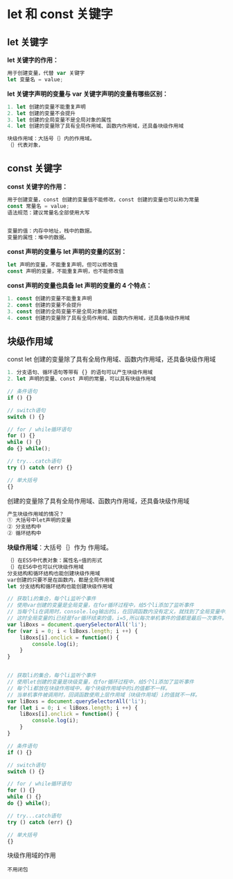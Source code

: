 # let 和 const 关键字

## let 关键字

**let 关键字的作用：** 

```js
用于创建变量，代替 var 关键字
let 变量名 = value;
```

**let 关键字声明的变量与 var 关键字声明的变量有哪些区别：**

```js
1. let 创建的变量不能重复声明
2. let 创建的变量不会提升
3. let 创建的全局变量不是全局对象的属性
4. let 创建的变量除了具有全局作用域、函数内作用域，还具备块级作用域

块级作用域：大括号｛｝内的作用域。
｛｝代表对象，
```



## const 关键字

**const 关键字的作用：**

```js
用于创建变量，const 创建的变量值不能修改，const 创建的变量也可以称为常量
const 常量名 = value;
语法规范：建议常量名全部使用大写


变量的值：内存中地址，栈中的数据。
变量的属性：堆中的数据。
```

**const 声明的变量与 let 声明的变量的区别：**

```js
let 声明的变量，不能重复声明，但可以修改值
const 声明的变量，不能重复声明，也不能修改值
```

**const 声明的变量也具备 let 声明的变量的 4 个特点：**

```js
1. const 创建的变量不能重复声明
2. const 创建的变量不会提升
3. const 创建的全局变量不是全局对象的属性
4. const 创建的变量除了具有全局作用域、函数内作用域，还具备块级作用域
```

## 块级作用域

const let 创建的变量除了具有全局作用域、函数内作用域，还具备块级作用域

```js
1. 分支语句、循环语句等带有 {} 的语句可以产生块级作用域
2. let 声明的变量、const 声明的常量，可以具有块级作用域
```

```js
// 条件语句
if () {}

// switch语句
switch () {}

// for / while循环语句
for () {}
while () {}
do {} while();

// try...catch语句
try () catch (err) {}

// 单大括号
{}
```

创建的变量除了具有全局作用域、函数内作用域，还具备块级作用域

```js
产生块级作用域的情况？
① 大括号中let声明的变量
② 分支结构中
② 循环结构中
```

**块级作用域**：大括号｛｝作为 作用域。

```js
｛｝在ES5中代表对象：属性名+值的形式
｛｝在ES6中也可以代块级作用域
分支结构和循环结构也能创建块级作用域
var创建的只要不是在函数内，都是全局作用域
let 分支结构和循环结构也能创建块级作用域
```

```js
// 获取li的集合，每个li监听个事件
// 使用var创建的变量是全局变量，在for循环过程中，给5个li添加了监听事件
// 当每个li在调用时，console.log输出的i，在回调函数内没有定义，就找到了全局变量中i
// 这时全局变量的i已经是for循环结束的值，i=5,所以每次单机事件的值都是最后一次事件。
var liBoxs = document.querySelectorAll('li');
for (var i = 0; i < liBoxs.length; i ++) {
    liBoxs[i].onclick = function() {
        console.log(i);
    }
}


// 获取li的集合，每个li监听个事件
// 使用let创建的变量是块级变量，在for循环过程中，给5个li添加了监听事件
// 每个li都放在块级作用域中，每个块级作用域中的i的值都不一样。
// 当单机事件被调用时，回调函数使用上层作用域｛块级作用域｝i的值就不一样。
var liBoxs = document.querySelectorAll('li');
for (let i = 0; i < liBoxs.length; i ++) {
    liBoxs[i].onclick = function() {
        console.log(i);
    }
}

// 条件语句
if () {}

// switch语句
switch () {}

// for / while循环语句
for () {}
while () {}
do {} while();

// try...catch语句
try () catch (err) {}

// 单大括号
{}
```

块级作用域的作用

`不用闭包`